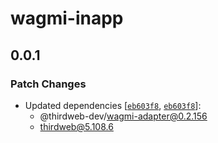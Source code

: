 # wagmi-inapp

## 0.0.1

### Patch Changes

- Updated dependencies [[`eb603f8`](https://github.com/thirdweb-dev/js/commit/eb603f89086f25202b157eb748f70a252dd7c6e7), [`eb603f8`](https://github.com/thirdweb-dev/js/commit/eb603f89086f25202b157eb748f70a252dd7c6e7)]:
  - @thirdweb-dev/wagmi-adapter@0.2.156
  - thirdweb@5.108.6
